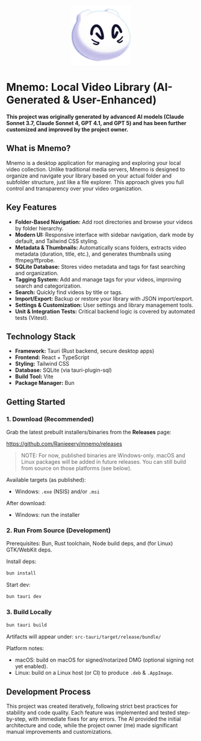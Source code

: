 <p align="center">
   <img src="./public/logo.png" alt="Mnemo Logo" width="160" />
</p>

# Mnemo: Local Video Library (AI-Generated & User-Enhanced)

**This project was originally generated by advanced AI models (Claude Sonnet 3.7, Claude Sonnet 4, GPT 4.1, and GPT 5) and has been further customized and improved by the project owner.**

## What is Mnemo?

Mnemo is a desktop application for managing and exploring your local video collection. Unlike traditional media servers, Mnemo is designed to organize and navigate your library based on your actual folder and subfolder structure, just like a file explorer. This approach gives you full control and transparency over your video organization.

## Key Features

- **Folder-Based Navigation:** Add root directories and browse your videos by folder hierarchy.
- **Modern UI:** Responsive interface with sidebar navigation, dark mode by default, and Tailwind CSS styling.
- **Metadata & Thumbnails:** Automatically scans folders, extracts video metadata (duration, title, etc.), and generates thumbnails using ffmpeg/ffprobe.
- **SQLite Database:** Stores video metadata and tags for fast searching and organization.
- **Tagging System:** Add and manage tags for your videos, improving search and categorization.
- **Search:** Quickly find videos by title or tags.
- **Import/Export:** Backup or restore your library with JSON import/export.
- **Settings & Customization:** User settings and library management tools.
- **Unit & Integration Tests:** Critical backend logic is covered by automated tests (Vitest).

## Technology Stack

- **Framework:** Tauri (Rust backend, secure desktop apps)
- **Frontend:** React + TypeScript
- **Styling:** Tailwind CSS
- **Database:** SQLite (via tauri-plugin-sql)
- **Build Tool:** Vite
- **Package Manager:** Bun

## Getting Started

### 1. Download (Recommended)

Grab the latest prebuilt installers/binaries from the **Releases** page:

<https://github.com/Ranieeery/mnemo/releases>

> NOTE: For now, published binaries are Windows-only. macOS and Linux packages will be added in future releases. You can still build from source on those platforms (see below).

Available targets (as published):

- Windows: `.exe` (NSIS) and/or `.msi`

After download:

- Windows: run the installer

### 2. Run From Source (Development)

Prerequisites: Bun, Rust toolchain, Node build deps, and (for Linux) GTK/WebKit deps.

Install deps:

```sh
bun install
```

Start dev:

```sh
bun tauri dev
```

### 3. Build Locally

```sh
bun tauri build
```

Artifacts will appear under:
`src-tauri/target/release/bundle/`

Platform notes:

- macOS: build on macOS for signed/notarized DMG (optional signing not yet enabled).
- Linux: build on a Linux host (or CI) to produce `.deb` & `.AppImage`.

## Development Process

This project was created iteratively, following strict best practices for stability and code quality. Each feature was implemented and tested step-by-step, with immediate fixes for any errors. The AI provided the initial architecture and code, while the project owner (me) made significant manual improvements and customizations.
